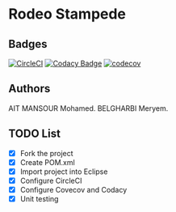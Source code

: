 # Rodeo Stampede
## Badges
[![CircleCI](https://circleci.com/gh/maitmansour/ceri-m1-test-2017.svg?style=svg)](https://circleci.com/gh/maitmansour/ceri-m1-test-2017)  [![Codacy Badge](https://api.codacy.com/project/badge/Grade/2ed6645a02f84b0eb2000c75c4fe2480)](https://www.codacy.com/app/maitmansour95/ceri-m1-test-2017?utm_source=github.com&amp;utm_medium=referral&amp;utm_content=maitmansour95/ceri-m1-test-2017&amp;utm_campaign=Badge_Grade) [![codecov](https://codecov.io/gh/maitmansour/ceri-m1-test-2017/branch/master/graph/badge.svg)](https://codecov.io/gh/maitmansour/ceri-m1-test-2017)

## Authors
 AIT MANSOUR Mohamed.
 BELGHARBI Meryem.

## TODO List

- [x] Fork the project
- [x] Create POM.xml
- [x] Import project into Eclipse
- [x] Configure CircleCI
- [x] Configure Covecov and Codacy
- [x] Unit testing
